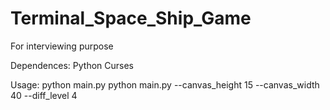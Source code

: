 # Terminal_Space_Ship_Game
For interviewing purpose

Dependences:
Python
Curses

Usage:
python main.py 
python main.py --canvas_height 15 --canvas_width 40 --diff_level 4
